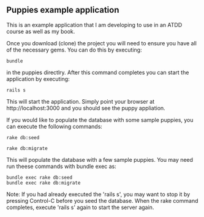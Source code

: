 ## Puppies example application

This is an example application that I am developing to use in an ATDD course as well
as my book.

Once you download (clone) the project you will need to ensure you have all of the necessary gems.  You can do this by executing:

    bundle

in the puppies directlry.  After this command completes you can start the application by executing:

    rails s

This will start the application.  Simply point your browser at http://localhost:3000 and you should see the puppy appliation.

If you would like to populate the database with some sample puppies, you can execute the following commands:

    rake db:seed

    rake db:migrate

This will populate the database with a few sample puppies. You may need run theese commands with bundle exec as:

    bundle exec rake db:seed
    bundle exec rake db:migrate  


Note:  If you had already executed the 'rails s', you may want to stop it by pressing Control-C before you seed the database.
When the rake command completes, execute 'rails s' again to start the server again.
